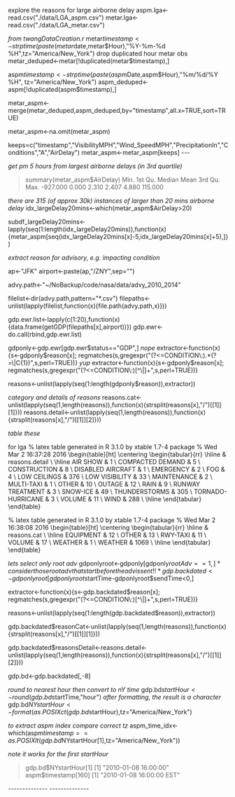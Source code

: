 explore the reasons for large airborne delay
aspm.lga<-read.csv("./data/LGA_aspm.csv")
metar.lga<-read.csv("./data/LGA_metar.csv")

*from twangDataCreation.r*
metar$timestamp<-strptime(paste(metar$date,metar$Hour),"%Y-%m-%d %H",tz="America/New_York")
drop duplicated hour metar obs
metar_deduped<-metar[!duplicated(metar$timestamp),]

aspm$timestamp<-strptime(paste(aspm$Date,aspm$Hour),"%m/%d/%Y %H", tz="America/New_York")
aspm_deduped<-aspm[!duplicated(aspm$timestamp),]

metar_aspm<-merge(metar_deduped,aspm_deduped,by="timestamp",all.x=TRUE,sort=TRUE)

metar_aspm<-na.omit(metar_aspm)

keeps=c("timestamp","VisibilityMPH","Wind_SpeedMPH","PrecipitationIn","Conditions","A","AirDelay")
metar_aspm<-metar_aspm[keeps]
*---*

*get pm 5 hours from largest airborne delays (in 3rd quartile)*

> summary(metar_aspm$AirDelay)
    Min.  1st Qu.   Median     Mean  3rd Qu.     Max. 
-927.000    0.000    2.310    2.407    4.880  115.000 

*there are 315 (of approx 30k) instances of larger than 20 mins airborne delay*
idx_largeDelay20mins<-which(metar_aspm$AirDelay>20)

subdf_largeDelay20mins<-lapply(seq(1:length(idx_largeDelay20mins)),function(x){metar_aspm[seq(idx_largeDelay20mins[x]-5,idx_largeDelay20mins[x]+5),]})

*extract reason for advisory, e.g. impacting condition*

ap<-"JFK"
airport<-paste(ap,"/ZNY",sep="")

advy.path<-"~/NoBackup/code/nasa/data/advy_2010_2014"

filelist<-dir(advy.path,pattern="*.csv")
filepaths<-unlist(lapply(filelist,function(x){file.path(advy.path,x)}))

gdp.ewr.list<-lapply(c(1:20),function(x){data.frame(getGDP(filepaths[x],airport))})
gdp.ewr<-do.call(rbind,gdp.ewr.list)

gdponly<-gdp.ewr[gdp.ewr$status=="GDP",]
*nope*
extractor<-function(x){s<-gdponly$reason[x]; regmatches(s,gregexpr("(?<=CONDITION\\:).*(?=\\|C{1})",s,perl=TRUE))}
*yup*
extractor<-function(x){s<-gdponly$reason[x]; regmatches(s,gregexpr("(?<=CONDITION\\:)[^\\|]+",s,perl=TRUE))}

reasons<-unlist(lapply(seq(1:length(gdponly$reason)),extractor))

*category and details of reasons*
reasons.cat<-unlist(lapply(seq(1,length(reasons)),function(x){strsplit(reasons[x],"/")[[1]][1]}))
reasons.detail<-unlist(lapply(seq(1,length(reasons)),function(x){strsplit(reasons[x],"/")[[1]][2]}))

*table these*

for lga
% latex table generated in R 3.1.0 by xtable 1.7-4 package
% Wed Mar  2 16:37:28 2016
\begin{table}[ht]
\centering
\begin{tabular}{rr}
  \hline
 & reasons.detail \\ 
  \hline
 AIR SHOW &   1 \\ 
   COMPACTED DEMAND &   5 \\ 
   CONSTRUCTION &   8 \\ 
   DISABLED AIRCRAFT &   1 \\ 
   EMERGENCY &   2 \\ 
   FOG &   4 \\ 
   LOW CEILINGS & 376 \\ 
   LOW VISIBILITY &  33 \\ 
   MAINTENANCE &   2 \\ 
   MULTI-TAXI &   1 \\ 
   OTHER &  10 \\ 
   OUTAGE &  12 \\ 
   RAIN &   9 \\ 
   RUNWAY TREATMENT &   3 \\ 
   SNOW-ICE &  49 \\ 
   THUNDERSTORMS & 305 \\ 
   TORNADO-HURRICANE &   3 \\ 
   VOLUME &  11 \\ 
   WIND & 288 \\ 
   \hline
\end{tabular}
\end{table}

% latex table generated in R 3.1.0 by xtable 1.7-4 package
% Wed Mar  2 16:38:08 2016
\begin{table}[ht]
\centering
\begin{tabular}{rr}
  \hline
 & reasons.cat \\ 
  \hline
 EQUIPMENT  &  12 \\ 
   OTHER  &  13 \\ 
   RWY-TAXI  &  11 \\ 
   VOLUME  &  17 \\ 
   WEATHER &   1 \\ 
   WEATHER  & 1069 \\ 
   \hline
\end{tabular}
\end{table}

*lets select only root adv*
gdponlyroot<-gdponly[gdponly$rootAdv==1,]
*consider those root adv that start before the adv is sent!!*
gdp.backdated<-gdponlyroot[gdponlyroot$startTime-gdponlyroot$sendTime<0,]



extractor<-function(x){s<-gdp.backdated$reason[x]; regmatches(s,gregexpr("(?<=CONDITION\\:)[^\\|]+",s,perl=TRUE))}

reasons<-unlist(lapply(seq(1:length(gdp.backdated$reason)),extractor)) 

gdp.backdated$reasonCat<-unlist(lapply(seq(1,length(reasons)),function(x){strsplit(reasons[x],"/")[[1]][1]}))

gdp.backdated$reasonsDetail<-reasons.detail<-unlist(lapply(seq(1,length(reasons)),function(x){strsplit(reasons[x],"/")[[1]][2]}))

gdp.bd<-gdp.backdated[,-8]

*round to nearest hour then convert to nY time*
gdp.bd$startHour<-round(gdp.bd$startTime,"hour") 
*after formatting, the result is a character*
gdp.bd$NYstartHour<-format(as.POSIXct(gdp.bd$startHour),tz="America/New_York")

*to extract aspm index compare correct tz*
aspm_time_idx<-which(aspm$timestamp==as.POSIXlt(gdp.bd$NYstartHour[1],tz="America/New_York"))

*note it works for the first startHour*
> gdp.bd$NYstartHour[1]
[1] "2010-01-08 16:00:00"
> aspm$timestamp[160]
[1] "2010-01-08 16:00:00 EST"

*--------------*
*--------------*





